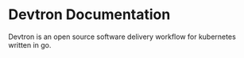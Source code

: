 # Devtron Documentation
Devtron is an open source software delivery workflow for kubernetes written in go.
